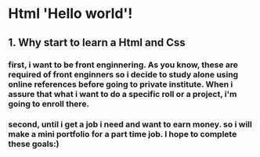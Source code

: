 #  Html 'Hello world'!
## 1. Why start to learn a Html and Css
### first, i want to be front enginnering. As you know, these are required of front enginners so i decide to study alone using online references before going to private institute. When i assure that what i want to do a specific roll or a project, i'm going to enroll there.
### second, until i get a job i need and want to earn money. so i will make a mini portfolio for a part time job. I hope to complete these goals:)
